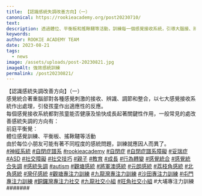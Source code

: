 ```yaml
---
title: 【認識感統失調改善方向】（一）
canonical: https://rookieacademy.org/post20230710/
text:
description: 透過體位、平衡板和搖鞦韆等活動，訓練每一個感覺接收系統，引導大腦接、辨識、調節和整合，整體方向改善感統失調。
keywords: 
author: ROOKIE ACADEMY TEAM
date: 2023-08-21
tags:
  - news
image: /assets/uploads/post-20230821.jpg
imageAlt: 強效感統訓練
permalink: /post20230821/
---
```

<span class="x193iq5w xeuugli x13faqbe x1vvkbs x1xmvt09 x1lliihq x1s928wv xhkezso x1gmr53x x1cpjm7i x1fgarty x1943h6x xudqn12 x3x7a5m x6prxxf xvq8zen xo1l8bm xzsf02u x1yc453h" dir="auto"><div class="xdj266r x11i5rnm xat24cr x1mh8g0r x1vvkbs x126k92a"><div dir="auto" style="text-align: start;">【認識感統失調改善方向】（一）</div></div><div class="x11i5rnm xat24cr x1mh8g0r x1vvkbs xtlvy1s x126k92a"><div dir="auto" style="text-align: start;">感覺統合著重腦部對各種感覺刺激的接收、辨識、調節和整合，以七大感覺接收系統作出處理，引發孩童作出適應性的反應。</div></div><div class="x11i5rnm xat24cr x1mh8g0r x1vvkbs xtlvy1s x126k92a"><div dir="auto" style="text-align: start;">每個感覺接收系統都對孩童能否健康及愉快成長起著關鍵性作用，一般常見的處改善感統失調的方向有：</div></div><div class="x11i5rnm xat24cr x1mh8g0r x1vvkbs xtlvy1s x126k92a"><div dir="auto" style="text-align: start;"><span><a tabindex="-1"></a></span>前庭平衡覺：</div><div dir="auto" style="text-align: start;">體位感覺訓練、平衡板、搖鞦韆等活動</div></div><div class="x11i5rnm xat24cr x1mh8g0r x1vvkbs xtlvy1s x126k92a"><div dir="auto" style="text-align: start;">由於每位小朋友可能有著不同程度的感統問題，訓練就應因人而異了。</div></div><div class="x11i5rnm xat24cr x1mh8g0r x1vvkbs xtlvy1s x126k92a"><div dir="auto" style="text-align: start;"><span><a class="x1i10hfl xjbqb8w x6umtig x1b1mbwd xaqea5y xav7gou x9f619 x1ypdohk xt0psk2 xe8uvvx xdj266r x11i5rnm xat24cr x1mh8g0r xexx8yu x4uap5 x18d9i69 xkhd6sd x16tdsg8 x1hl2dhg xggy1nq x1a2a7pz xt0b8zv x1qq9wsj xo1l8bm" href="https://www.facebook.com/hashtag/%E7%A5%9E%E7%B6%93%E7%B3%BB%E7%B5%B1?__eep__=6&amp;__cft__[0]=AZW4hTft4dwivcnWYKUr6uyjit60UwT2pzkLUze7doUTBMww1TUZOEbkm9tURUSlpoHz8txWe7D8k95dKGiXKuE6Q_EhRrkg0mlHeXhdyN0Joad-ciGMoPuIMrqbUIwUGHU_j28Mpvk4eZVASe-u_4xQIyCFv9kmsn9z0b9YJ3nj1JbwL_b3h93kp9dlQIIOtpQ&amp;__tn__=*NK-R" role="link" tabindex="0">#神經系統</a></span> <span><a class="x1i10hfl xjbqb8w x6umtig x1b1mbwd xaqea5y xav7gou x9f619 x1ypdohk xt0psk2 xe8uvvx xdj266r x11i5rnm xat24cr x1mh8g0r xexx8yu x4uap5 x18d9i69 xkhd6sd x16tdsg8 x1hl2dhg xggy1nq x1a2a7pz xt0b8zv x1qq9wsj xo1l8bm" href="https://www.facebook.com/hashtag/%E8%87%AA%E9%96%89%E7%97%87%E8%AD%9C%E7%B3%BB?__eep__=6&amp;__cft__[0]=AZW4hTft4dwivcnWYKUr6uyjit60UwT2pzkLUze7doUTBMww1TUZOEbkm9tURUSlpoHz8txWe7D8k95dKGiXKuE6Q_EhRrkg0mlHeXhdyN0Joad-ciGMoPuIMrqbUIwUGHU_j28Mpvk4eZVASe-u_4xQIyCFv9kmsn9z0b9YJ3nj1JbwL_b3h93kp9dlQIIOtpQ&amp;__tn__=*NK-R" role="link" tabindex="0">#自閉症譜系</a></span> <span><a class="x1i10hfl xjbqb8w x6umtig x1b1mbwd xaqea5y xav7gou x9f619 x1ypdohk xt0psk2 xe8uvvx xdj266r x11i5rnm xat24cr x1mh8g0r xexx8yu x4uap5 x18d9i69 xkhd6sd x16tdsg8 x1hl2dhg xggy1nq x1a2a7pz xt0b8zv x1qq9wsj xo1l8bm" href="https://www.facebook.com/hashtag/rookieacademy?__eep__=6&amp;__cft__[0]=AZW4hTft4dwivcnWYKUr6uyjit60UwT2pzkLUze7doUTBMww1TUZOEbkm9tURUSlpoHz8txWe7D8k95dKGiXKuE6Q_EhRrkg0mlHeXhdyN0Joad-ciGMoPuIMrqbUIwUGHU_j28Mpvk4eZVASe-u_4xQIyCFv9kmsn9z0b9YJ3nj1JbwL_b3h93kp9dlQIIOtpQ&amp;__tn__=*NK-R" role="link" tabindex="0">#rookieacademy</a></span> <span><a class="x1i10hfl xjbqb8w x6umtig x1b1mbwd xaqea5y xav7gou x9f619 x1ypdohk xt0psk2 xe8uvvx xdj266r x11i5rnm xat24cr x1mh8g0r xexx8yu x4uap5 x18d9i69 xkhd6sd x16tdsg8 x1hl2dhg xggy1nq x1a2a7pz xt0b8zv x1qq9wsj xo1l8bm" href="https://www.facebook.com/hashtag/%E8%87%AA%E9%96%89%E7%97%87?__eep__=6&amp;__cft__[0]=AZW4hTft4dwivcnWYKUr6uyjit60UwT2pzkLUze7doUTBMww1TUZOEbkm9tURUSlpoHz8txWe7D8k95dKGiXKuE6Q_EhRrkg0mlHeXhdyN0Joad-ciGMoPuIMrqbUIwUGHU_j28Mpvk4eZVASe-u_4xQIyCFv9kmsn9z0b9YJ3nj1JbwL_b3h93kp9dlQIIOtpQ&amp;__tn__=*NK-R" role="link" tabindex="0">#自閉症</a></span> <span><a class="x1i10hfl xjbqb8w x6umtig x1b1mbwd xaqea5y xav7gou x9f619 x1ypdohk xt0psk2 xe8uvvx xdj266r x11i5rnm xat24cr x1mh8g0r xexx8yu x4uap5 x18d9i69 xkhd6sd x16tdsg8 x1hl2dhg xggy1nq x1a2a7pz xt0b8zv x1qq9wsj xo1l8bm" href="https://www.facebook.com/hashtag/%E8%87%AA%E9%96%89%E7%97%87%E8%AD%9C%E7%B3%BB%E9%9A%9C%E7%A4%99?__eep__=6&amp;__cft__[0]=AZW4hTft4dwivcnWYKUr6uyjit60UwT2pzkLUze7doUTBMww1TUZOEbkm9tURUSlpoHz8txWe7D8k95dKGiXKuE6Q_EhRrkg0mlHeXhdyN0Joad-ciGMoPuIMrqbUIwUGHU_j28Mpvk4eZVASe-u_4xQIyCFv9kmsn9z0b9YJ3nj1JbwL_b3h93kp9dlQIIOtpQ&amp;__tn__=*NK-R" role="link" tabindex="0">#自閉症譜系障礙</a></span> <span><a class="x1i10hfl xjbqb8w x6umtig x1b1mbwd xaqea5y xav7gou x9f619 x1ypdohk xt0psk2 xe8uvvx xdj266r x11i5rnm xat24cr x1mh8g0r xexx8yu x4uap5 x18d9i69 xkhd6sd x16tdsg8 x1hl2dhg xggy1nq x1a2a7pz xt0b8zv x1qq9wsj xo1l8bm" href="https://www.facebook.com/hashtag/%E5%A6%A5%E7%91%9E%E7%97%87?__eep__=6&amp;__cft__[0]=AZW4hTft4dwivcnWYKUr6uyjit60UwT2pzkLUze7doUTBMww1TUZOEbkm9tURUSlpoHz8txWe7D8k95dKGiXKuE6Q_EhRrkg0mlHeXhdyN0Joad-ciGMoPuIMrqbUIwUGHU_j28Mpvk4eZVASe-u_4xQIyCFv9kmsn9z0b9YJ3nj1JbwL_b3h93kp9dlQIIOtpQ&amp;__tn__=*NK-R" role="link" tabindex="0">#妥瑞症</a></span> <span><a class="x1i10hfl xjbqb8w x6umtig x1b1mbwd xaqea5y xav7gou x9f619 x1ypdohk xt0psk2 xe8uvvx xdj266r x11i5rnm xat24cr x1mh8g0r xexx8yu x4uap5 x18d9i69 xkhd6sd x16tdsg8 x1hl2dhg xggy1nq x1a2a7pz xt0b8zv x1qq9wsj xo1l8bm" href="https://www.facebook.com/hashtag/asd?__eep__=6&amp;__cft__[0]=AZW4hTft4dwivcnWYKUr6uyjit60UwT2pzkLUze7doUTBMww1TUZOEbkm9tURUSlpoHz8txWe7D8k95dKGiXKuE6Q_EhRrkg0mlHeXhdyN0Joad-ciGMoPuIMrqbUIwUGHU_j28Mpvk4eZVASe-u_4xQIyCFv9kmsn9z0b9YJ3nj1JbwL_b3h93kp9dlQIIOtpQ&amp;__tn__=*NK-R" role="link" tabindex="0">#ASD</a></span> <span><a class="x1i10hfl xjbqb8w x6umtig x1b1mbwd xaqea5y xav7gou x9f619 x1ypdohk xt0psk2 xe8uvvx xdj266r x11i5rnm xat24cr x1mh8g0r xexx8yu x4uap5 x18d9i69 xkhd6sd x16tdsg8 x1hl2dhg xggy1nq x1a2a7pz xt0b8zv x1qq9wsj xo1l8bm" href="https://www.facebook.com/hashtag/%E7%A4%BE%E4%BA%A4%E9%9A%9C%E7%A4%99?__eep__=6&amp;__cft__[0]=AZW4hTft4dwivcnWYKUr6uyjit60UwT2pzkLUze7doUTBMww1TUZOEbkm9tURUSlpoHz8txWe7D8k95dKGiXKuE6Q_EhRrkg0mlHeXhdyN0Joad-ciGMoPuIMrqbUIwUGHU_j28Mpvk4eZVASe-u_4xQIyCFv9kmsn9z0b9YJ3nj1JbwL_b3h93kp9dlQIIOtpQ&amp;__tn__=*NK-R" role="link" tabindex="0">#社交障礙</a></span> <span><a class="x1i10hfl xjbqb8w x6umtig x1b1mbwd xaqea5y xav7gou x9f619 x1ypdohk xt0psk2 xe8uvvx xdj266r x11i5rnm xat24cr x1mh8g0r xexx8yu x4uap5 x18d9i69 xkhd6sd x16tdsg8 x1hl2dhg xggy1nq x1a2a7pz xt0b8zv x1qq9wsj xo1l8bm" href="https://www.facebook.com/hashtag/%E7%A4%BE%E4%BA%A4%E6%8A%80%E5%B7%A7?__eep__=6&amp;__cft__[0]=AZW4hTft4dwivcnWYKUr6uyjit60UwT2pzkLUze7doUTBMww1TUZOEbkm9tURUSlpoHz8txWe7D8k95dKGiXKuE6Q_EhRrkg0mlHeXhdyN0Joad-ciGMoPuIMrqbUIwUGHU_j28Mpvk4eZVASe-u_4xQIyCFv9kmsn9z0b9YJ3nj1JbwL_b3h93kp9dlQIIOtpQ&amp;__tn__=*NK-R" role="link" tabindex="0">#社交技巧</a></span> <span><a class="x1i10hfl xjbqb8w x6umtig x1b1mbwd xaqea5y xav7gou x9f619 x1ypdohk xt0psk2 xe8uvvx xdj266r x11i5rnm xat24cr x1mh8g0r xexx8yu x4uap5 x18d9i69 xkhd6sd x16tdsg8 x1hl2dhg xggy1nq x1a2a7pz xt0b8zv x1qq9wsj xo1l8bm" href="https://www.facebook.com/hashtag/%E8%A6%AA%E5%AD%90?__eep__=6&amp;__cft__[0]=AZW4hTft4dwivcnWYKUr6uyjit60UwT2pzkLUze7doUTBMww1TUZOEbkm9tURUSlpoHz8txWe7D8k95dKGiXKuE6Q_EhRrkg0mlHeXhdyN0Joad-ciGMoPuIMrqbUIwUGHU_j28Mpvk4eZVASe-u_4xQIyCFv9kmsn9z0b9YJ3nj1JbwL_b3h93kp9dlQIIOtpQ&amp;__tn__=*NK-R" role="link" tabindex="0">#親子</a></span> <span><a class="x1i10hfl xjbqb8w x6umtig x1b1mbwd xaqea5y xav7gou x9f619 x1ypdohk xt0psk2 xe8uvvx xdj266r x11i5rnm xat24cr x1mh8g0r xexx8yu x4uap5 x18d9i69 xkhd6sd x16tdsg8 x1hl2dhg xggy1nq x1a2a7pz xt0b8zv x1qq9wsj xo1l8bm" href="https://www.facebook.com/hashtag/%E6%95%99%E8%82%B2?__eep__=6&amp;__cft__[0]=AZW4hTft4dwivcnWYKUr6uyjit60UwT2pzkLUze7doUTBMww1TUZOEbkm9tURUSlpoHz8txWe7D8k95dKGiXKuE6Q_EhRrkg0mlHeXhdyN0Joad-ciGMoPuIMrqbUIwUGHU_j28Mpvk4eZVASe-u_4xQIyCFv9kmsn9z0b9YJ3nj1JbwL_b3h93kp9dlQIIOtpQ&amp;__tn__=*NK-R" role="link" tabindex="0">#教育</a></span> <span><a class="x1i10hfl xjbqb8w x6umtig x1b1mbwd xaqea5y xav7gou x9f619 x1ypdohk xt0psk2 xe8uvvx xdj266r x11i5rnm xat24cr x1mh8g0r xexx8yu x4uap5 x18d9i69 xkhd6sd x16tdsg8 x1hl2dhg xggy1nq x1a2a7pz xt0b8zv x1qq9wsj xo1l8bm" href="https://www.facebook.com/hashtag/%E6%88%90%E9%95%B7?__eep__=6&amp;__cft__[0]=AZW4hTft4dwivcnWYKUr6uyjit60UwT2pzkLUze7doUTBMww1TUZOEbkm9tURUSlpoHz8txWe7D8k95dKGiXKuE6Q_EhRrkg0mlHeXhdyN0Joad-ciGMoPuIMrqbUIwUGHU_j28Mpvk4eZVASe-u_4xQIyCFv9kmsn9z0b9YJ3nj1JbwL_b3h93kp9dlQIIOtpQ&amp;__tn__=*NK-R" role="link" tabindex="0">#成長</a></span> <span><a class="x1i10hfl xjbqb8w x6umtig x1b1mbwd xaqea5y xav7gou x9f619 x1ypdohk xt0psk2 xe8uvvx xdj266r x11i5rnm xat24cr x1mh8g0r xexx8yu x4uap5 x18d9i69 xkhd6sd x16tdsg8 x1hl2dhg xggy1nq x1a2a7pz xt0b8zv x1qq9wsj xo1l8bm" href="https://www.facebook.com/hashtag/%E8%A1%8C%E7%82%BA%E8%BD%89%E8%AE%8A?__eep__=6&amp;__cft__[0]=AZW4hTft4dwivcnWYKUr6uyjit60UwT2pzkLUze7doUTBMww1TUZOEbkm9tURUSlpoHz8txWe7D8k95dKGiXKuE6Q_EhRrkg0mlHeXhdyN0Joad-ciGMoPuIMrqbUIwUGHU_j28Mpvk4eZVASe-u_4xQIyCFv9kmsn9z0b9YJ3nj1JbwL_b3h93kp9dlQIIOtpQ&amp;__tn__=*NK-R" role="link" tabindex="0">#行為轉變</a></span> <span><a class="x1i10hfl xjbqb8w x6umtig x1b1mbwd xaqea5y xav7gou x9f619 x1ypdohk xt0psk2 xe8uvvx xdj266r x11i5rnm xat24cr x1mh8g0r xexx8yu x4uap5 x18d9i69 xkhd6sd x16tdsg8 x1hl2dhg xggy1nq x1a2a7pz xt0b8zv x1qq9wsj xo1l8bm" href="https://www.facebook.com/hashtag/%E6%84%9F%E8%A6%BA%E7%B5%B1%E5%90%88?__eep__=6&amp;__cft__[0]=AZW4hTft4dwivcnWYKUr6uyjit60UwT2pzkLUze7doUTBMww1TUZOEbkm9tURUSlpoHz8txWe7D8k95dKGiXKuE6Q_EhRrkg0mlHeXhdyN0Joad-ciGMoPuIMrqbUIwUGHU_j28Mpvk4eZVASe-u_4xQIyCFv9kmsn9z0b9YJ3nj1JbwL_b3h93kp9dlQIIOtpQ&amp;__tn__=*NK-R" role="link" tabindex="0">#感覺統合</a></span> <span><a class="x1i10hfl xjbqb8w x6umtig x1b1mbwd xaqea5y xav7gou x9f619 x1ypdohk xt0psk2 xe8uvvx xdj266r x11i5rnm xat24cr x1mh8g0r xexx8yu x4uap5 x18d9i69 xkhd6sd x16tdsg8 x1hl2dhg xggy1nq x1a2a7pz xt0b8zv x1qq9wsj xo1l8bm" href="https://www.facebook.com/hashtag/%E6%84%9F%E8%A6%BA%E7%B5%B1%E5%90%88%E5%A4%B1%E8%AA%BF?__eep__=6&amp;__cft__[0]=AZW4hTft4dwivcnWYKUr6uyjit60UwT2pzkLUze7doUTBMww1TUZOEbkm9tURUSlpoHz8txWe7D8k95dKGiXKuE6Q_EhRrkg0mlHeXhdyN0Joad-ciGMoPuIMrqbUIwUGHU_j28Mpvk4eZVASe-u_4xQIyCFv9kmsn9z0b9YJ3nj1JbwL_b3h93kp9dlQIIOtpQ&amp;__tn__=*NK-R" role="link" tabindex="0">#感覺統合失調</a></span> <span><a class="x1i10hfl xjbqb8w x6umtig x1b1mbwd xaqea5y xav7gou x9f619 x1ypdohk xt0psk2 xe8uvvx xdj266r x11i5rnm xat24cr x1mh8g0r xexx8yu x4uap5 x18d9i69 xkhd6sd x16tdsg8 x1hl2dhg xggy1nq x1a2a7pz xt0b8zv x1qq9wsj xo1l8bm" href="https://www.facebook.com/hashtag/%E6%84%9F%E7%B5%B1%E5%A4%B1%E8%AA%BF?__eep__=6&amp;__cft__[0]=AZW4hTft4dwivcnWYKUr6uyjit60UwT2pzkLUze7doUTBMww1TUZOEbkm9tURUSlpoHz8txWe7D8k95dKGiXKuE6Q_EhRrkg0mlHeXhdyN0Joad-ciGMoPuIMrqbUIwUGHU_j28Mpvk4eZVASe-u_4xQIyCFv9kmsn9z0b9YJ3nj1JbwL_b3h93kp9dlQIIOtpQ&amp;__tn__=*NK-R" role="link" tabindex="0">#感統失調</a></span> <span><a class="x1i10hfl xjbqb8w x6umtig x1b1mbwd xaqea5y xav7gou x9f619 x1ypdohk xt0psk2 xe8uvvx xdj266r x11i5rnm xat24cr x1mh8g0r xexx8yu x4uap5 x18d9i69 xkhd6sd x16tdsg8 x1hl2dhg xggy1nq x1a2a7pz xt0b8zv x1qq9wsj xo1l8bm" href="https://www.facebook.com/hashtag/autism?__eep__=6&amp;__cft__[0]=AZW4hTft4dwivcnWYKUr6uyjit60UwT2pzkLUze7doUTBMww1TUZOEbkm9tURUSlpoHz8txWe7D8k95dKGiXKuE6Q_EhRrkg0mlHeXhdyN0Joad-ciGMoPuIMrqbUIwUGHU_j28Mpvk4eZVASe-u_4xQIyCFv9kmsn9z0b9YJ3nj1JbwL_b3h93kp9dlQIIOtpQ&amp;__tn__=*NK-R" role="link" tabindex="0">#autism</a></span> <span><a class="x1i10hfl xjbqb8w x6umtig x1b1mbwd xaqea5y xav7gou x9f619 x1ypdohk xt0psk2 xe8uvvx xdj266r x11i5rnm xat24cr x1mh8g0r xexx8yu x4uap5 x18d9i69 xkhd6sd x16tdsg8 x1hl2dhg xggy1nq x1a2a7pz xt0b8zv x1qq9wsj xo1l8bm" href="https://www.facebook.com/hashtag/%E8%A7%80%E5%A1%98%E6%84%9F%E7%B5%B1?__eep__=6&amp;__cft__[0]=AZW4hTft4dwivcnWYKUr6uyjit60UwT2pzkLUze7doUTBMww1TUZOEbkm9tURUSlpoHz8txWe7D8k95dKGiXKuE6Q_EhRrkg0mlHeXhdyN0Joad-ciGMoPuIMrqbUIwUGHU_j28Mpvk4eZVASe-u_4xQIyCFv9kmsn9z0b9YJ3nj1JbwL_b3h93kp9dlQIIOtpQ&amp;__tn__=*NK-R" role="link" tabindex="0">#觀塘感統</a></span> <span><a class="x1i10hfl xjbqb8w x6umtig x1b1mbwd xaqea5y xav7gou x9f619 x1ypdohk xt0psk2 xe8uvvx xdj266r x11i5rnm xat24cr x1mh8g0r xexx8yu x4uap5 x18d9i69 xkhd6sd x16tdsg8 x1hl2dhg xggy1nq x1a2a7pz xt0b8zv x1qq9wsj xo1l8bm" href="https://www.facebook.com/hashtag/%E5%B0%87%E8%BB%8D%E6%BE%B3%E6%84%9F%E7%B5%B1?__eep__=6&amp;__cft__[0]=AZW4hTft4dwivcnWYKUr6uyjit60UwT2pzkLUze7doUTBMww1TUZOEbkm9tURUSlpoHz8txWe7D8k95dKGiXKuE6Q_EhRrkg0mlHeXhdyN0Joad-ciGMoPuIMrqbUIwUGHU_j28Mpvk4eZVASe-u_4xQIyCFv9kmsn9z0b9YJ3nj1JbwL_b3h93kp9dlQIIOtpQ&amp;__tn__=*NK-R" role="link" tabindex="0">#將軍澳感統</a></span> <span><a class="x1i10hfl xjbqb8w x6umtig x1b1mbwd xaqea5y xav7gou x9f619 x1ypdohk xt0psk2 xe8uvvx xdj266r x11i5rnm xat24cr x1mh8g0r xexx8yu x4uap5 x18d9i69 xkhd6sd x16tdsg8 x1hl2dhg xggy1nq x1a2a7pz xt0b8zv x1qq9wsj xo1l8bm" href="https://www.facebook.com/hashtag/%E5%85%83%E6%9C%97%E6%84%9F%E7%B5%B1?__eep__=6&amp;__cft__[0]=AZW4hTft4dwivcnWYKUr6uyjit60UwT2pzkLUze7doUTBMww1TUZOEbkm9tURUSlpoHz8txWe7D8k95dKGiXKuE6Q_EhRrkg0mlHeXhdyN0Joad-ciGMoPuIMrqbUIwUGHU_j28Mpvk4eZVASe-u_4xQIyCFv9kmsn9z0b9YJ3nj1JbwL_b3h93kp9dlQIIOtpQ&amp;__tn__=*NK-R" role="link" tabindex="0">#元朗感統</a></span> <span><a class="x1i10hfl xjbqb8w x6umtig x1b1mbwd xaqea5y xav7gou x9f619 x1ypdohk xt0psk2 xe8uvvx xdj266r x11i5rnm xat24cr x1mh8g0r xexx8yu x4uap5 x18d9i69 xkhd6sd x16tdsg8 x1hl2dhg xggy1nq x1a2a7pz xt0b8zv x1qq9wsj xo1l8bm" href="https://www.facebook.com/hashtag/%E8%8D%94%E6%9E%9D%E8%A7%92%E6%84%9F%E7%B5%B1?__eep__=6&amp;__cft__[0]=AZW4hTft4dwivcnWYKUr6uyjit60UwT2pzkLUze7doUTBMww1TUZOEbkm9tURUSlpoHz8txWe7D8k95dKGiXKuE6Q_EhRrkg0mlHeXhdyN0Joad-ciGMoPuIMrqbUIwUGHU_j28Mpvk4eZVASe-u_4xQIyCFv9kmsn9z0b9YJ3nj1JbwL_b3h93kp9dlQIIOtpQ&amp;__tn__=*NK-R" role="link" tabindex="0">#荔枝角感統</a></span> <span><a class="x1i10hfl xjbqb8w x6umtig x1b1mbwd xaqea5y xav7gou x9f619 x1ypdohk xt0psk2 xe8uvvx xdj266r x11i5rnm xat24cr x1mh8g0r xexx8yu x4uap5 x18d9i69 xkhd6sd x16tdsg8 x1hl2dhg xggy1nq x1a2a7pz xt0b8zv x1qq9wsj xo1l8bm" href="https://www.facebook.com/hashtag/%E5%8C%97%E8%A7%92%E6%84%9F%E7%B5%B1?__eep__=6&amp;__cft__[0]=AZW4hTft4dwivcnWYKUr6uyjit60UwT2pzkLUze7doUTBMww1TUZOEbkm9tURUSlpoHz8txWe7D8k95dKGiXKuE6Q_EhRrkg0mlHeXhdyN0Joad-ciGMoPuIMrqbUIwUGHU_j28Mpvk4eZVASe-u_4xQIyCFv9kmsn9z0b9YJ3nj1JbwL_b3h93kp9dlQIIOtpQ&amp;__tn__=*NK-R" role="link" tabindex="0">#北角感統</a></span> <span><a class="x1i10hfl xjbqb8w x6umtig x1b1mbwd xaqea5y xav7gou x9f619 x1ypdohk xt0psk2 xe8uvvx xdj266r x11i5rnm xat24cr x1mh8g0r xexx8yu x4uap5 x18d9i69 xkhd6sd x16tdsg8 x1hl2dhg xggy1nq x1a2a7pz xt0b8zv x1qq9wsj xo1l8bm" href="https://www.facebook.com/hashtag/%E7%81%A3%E4%BB%94%E6%84%9F%E7%B5%B1?__eep__=6&amp;__cft__[0]=AZW4hTft4dwivcnWYKUr6uyjit60UwT2pzkLUze7doUTBMww1TUZOEbkm9tURUSlpoHz8txWe7D8k95dKGiXKuE6Q_EhRrkg0mlHeXhdyN0Joad-ciGMoPuIMrqbUIwUGHU_j28Mpvk4eZVASe-u_4xQIyCFv9kmsn9z0b9YJ3nj1JbwL_b3h93kp9dlQIIOtpQ&amp;__tn__=*NK-R" role="link" tabindex="0">#灣仔感統</a></span> <span><a class="x1i10hfl xjbqb8w x6umtig x1b1mbwd xaqea5y xav7gou x9f619 x1ypdohk xt0psk2 xe8uvvx xdj266r x11i5rnm xat24cr x1mh8g0r xexx8yu x4uap5 x18d9i69 xkhd6sd x16tdsg8 x1hl2dhg xggy1nq x1a2a7pz xt0b8zv x1qq9wsj xo1l8bm" href="https://www.facebook.com/hashtag/%E8%A7%80%E5%A1%98%E5%B0%88%E6%B3%A8%E5%8A%9B%E8%A8%93%E7%B7%B4?__eep__=6&amp;__cft__[0]=AZW4hTft4dwivcnWYKUr6uyjit60UwT2pzkLUze7doUTBMww1TUZOEbkm9tURUSlpoHz8txWe7D8k95dKGiXKuE6Q_EhRrkg0mlHeXhdyN0Joad-ciGMoPuIMrqbUIwUGHU_j28Mpvk4eZVASe-u_4xQIyCFv9kmsn9z0b9YJ3nj1JbwL_b3h93kp9dlQIIOtpQ&amp;__tn__=*NK-R" role="link" tabindex="0">#觀塘專注力訓練</a></span> <span><a class="x1i10hfl xjbqb8w x6umtig x1b1mbwd xaqea5y xav7gou x9f619 x1ypdohk xt0psk2 xe8uvvx xdj266r x11i5rnm xat24cr x1mh8g0r xexx8yu x4uap5 x18d9i69 xkhd6sd x16tdsg8 x1hl2dhg xggy1nq x1a2a7pz xt0b8zv x1qq9wsj xo1l8bm" href="https://www.facebook.com/hashtag/%E4%B9%9D%E9%BE%8D%E7%81%A3%E5%B0%88%E6%B3%A8%E5%8A%9B%E8%A8%93%E7%B7%B4?__eep__=6&amp;__cft__[0]=AZW4hTft4dwivcnWYKUr6uyjit60UwT2pzkLUze7doUTBMww1TUZOEbkm9tURUSlpoHz8txWe7D8k95dKGiXKuE6Q_EhRrkg0mlHeXhdyN0Joad-ciGMoPuIMrqbUIwUGHU_j28Mpvk4eZVASe-u_4xQIyCFv9kmsn9z0b9YJ3nj1JbwL_b3h93kp9dlQIIOtpQ&amp;__tn__=*NK-R" role="link" tabindex="0">#九龍灣專注力訓練</a></span> <span><a class="x1i10hfl xjbqb8w x6umtig x1b1mbwd xaqea5y xav7gou x9f619 x1ypdohk xt0psk2 xe8uvvx xdj266r x11i5rnm xat24cr x1mh8g0r xexx8yu x4uap5 x18d9i69 xkhd6sd x16tdsg8 x1hl2dhg xggy1nq x1a2a7pz xt0b8zv x1qq9wsj xo1l8bm" href="https://www.facebook.com/hashtag/%E6%B2%99%E7%94%B0%E5%B0%88%E6%B3%A8%E5%8A%9B%E8%A8%93%E7%B7%B4?__eep__=6&amp;__cft__[0]=AZW4hTft4dwivcnWYKUr6uyjit60UwT2pzkLUze7doUTBMww1TUZOEbkm9tURUSlpoHz8txWe7D8k95dKGiXKuE6Q_EhRrkg0mlHeXhdyN0Joad-ciGMoPuIMrqbUIwUGHU_j28Mpvk4eZVASe-u_4xQIyCFv9kmsn9z0b9YJ3nj1JbwL_b3h93kp9dlQIIOtpQ&amp;__tn__=*NK-R" role="link" tabindex="0">#沙田專注力訓練</a></span> <span><a class="x1i10hfl xjbqb8w x6umtig x1b1mbwd xaqea5y xav7gou x9f619 x1ypdohk xt0psk2 xe8uvvx xdj266r x11i5rnm xat24cr x1mh8g0r xexx8yu x4uap5 x18d9i69 xkhd6sd x16tdsg8 x1hl2dhg xggy1nq x1a2a7pz xt0b8zv x1qq9wsj xo1l8bm" href="https://www.facebook.com/hashtag/%E5%B1%AF%E9%96%80%E5%B0%88%E6%B3%A8%E5%8A%9B%E8%A8%93%E7%B7%B4?__eep__=6&amp;__cft__[0]=AZW4hTft4dwivcnWYKUr6uyjit60UwT2pzkLUze7doUTBMww1TUZOEbkm9tURUSlpoHz8txWe7D8k95dKGiXKuE6Q_EhRrkg0mlHeXhdyN0Joad-ciGMoPuIMrqbUIwUGHU_j28Mpvk4eZVASe-u_4xQIyCFv9kmsn9z0b9YJ3nj1JbwL_b3h93kp9dlQIIOtpQ&amp;__tn__=*NK-R" role="link" tabindex="0">#屯門專注力訓練</a></span> <span><a class="x1i10hfl xjbqb8w x6umtig x1b1mbwd xaqea5y xav7gou x9f619 x1ypdohk xt0psk2 xe8uvvx xdj266r x11i5rnm xat24cr x1mh8g0r xexx8yu x4uap5 x18d9i69 xkhd6sd x16tdsg8 x1hl2dhg xggy1nq x1a2a7pz xt0b8zv x1qq9wsj xo1l8bm" href="https://www.facebook.com/hashtag/%E9%8A%85%E9%91%BC%E7%81%A3%E5%B0%88%E6%B3%A8%E5%8A%9B%E7%A4%BE%E4%BA%A4?__eep__=6&amp;__cft__[0]=AZW4hTft4dwivcnWYKUr6uyjit60UwT2pzkLUze7doUTBMww1TUZOEbkm9tURUSlpoHz8txWe7D8k95dKGiXKuE6Q_EhRrkg0mlHeXhdyN0Joad-ciGMoPuIMrqbUIwUGHU_j28Mpvk4eZVASe-u_4xQIyCFv9kmsn9z0b9YJ3nj1JbwL_b3h93kp9dlQIIOtpQ&amp;__tn__=*NK-R" role="link" tabindex="0">#銅鑼灣專注力社交</a></span> <span><a class="x1i10hfl xjbqb8w x6umtig x1b1mbwd xaqea5y xav7gou x9f619 x1ypdohk xt0psk2 xe8uvvx xdj266r x11i5rnm xat24cr x1mh8g0r xexx8yu x4uap5 x18d9i69 xkhd6sd x16tdsg8 x1hl2dhg xggy1nq x1a2a7pz xt0b8zv x1qq9wsj xo1l8bm" href="https://www.facebook.com/hashtag/%E4%B9%9D%E9%BE%8D%E7%A4%BE%E4%BA%A4%E5%B0%8F%E7%B5%84?__eep__=6&amp;__cft__[0]=AZW4hTft4dwivcnWYKUr6uyjit60UwT2pzkLUze7doUTBMww1TUZOEbkm9tURUSlpoHz8txWe7D8k95dKGiXKuE6Q_EhRrkg0mlHeXhdyN0Joad-ciGMoPuIMrqbUIwUGHU_j28Mpvk4eZVASe-u_4xQIyCFv9kmsn9z0b9YJ3nj1JbwL_b3h93kp9dlQIIOtpQ&amp;__tn__=*NK-R" role="link" tabindex="0">#九龍社交小組</a></span> <span><a class="x1i10hfl xjbqb8w x6umtig x1b1mbwd xaqea5y xav7gou x9f619 x1ypdohk xt0psk2 xe8uvvx xdj266r x11i5rnm xat24cr x1mh8g0r xexx8yu x4uap5 x18d9i69 xkhd6sd x16tdsg8 x1hl2dhg xggy1nq x1a2a7pz xt0b8zv x1qq9wsj xo1l8bm" href="https://www.facebook.com/hashtag/%E6%97%BA%E8%A7%92%E7%A4%BE%E4%BA%A4%E5%B0%8F%E7%B5%84?__eep__=6&amp;__cft__[0]=AZW4hTft4dwivcnWYKUr6uyjit60UwT2pzkLUze7doUTBMww1TUZOEbkm9tURUSlpoHz8txWe7D8k95dKGiXKuE6Q_EhRrkg0mlHeXhdyN0Joad-ciGMoPuIMrqbUIwUGHU_j28Mpvk4eZVASe-u_4xQIyCFv9kmsn9z0b9YJ3nj1JbwL_b3h93kp9dlQIIOtpQ&amp;__tn__=*NK-R" role="link" tabindex="0">#旺角社交小組</a></span> #大埔專注力訓練 #######</div></div></span>